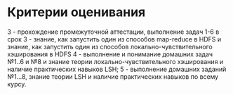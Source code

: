 # Критерии оценивания

3 - прохождение промежуточной аттестации, выполнение задач 1-6 в срок
3 - знание, как запустить один из способов map-reduce в HDFS и знание, как запустить один из способов локально-чувствительного хэширования в HDFS
4 - выполнение и понимание домашних задач №1..6 и №8 и знание теории локально-чувствительного хэширования и наличие практических навыков LSH;
5 - выполнение домашних заданий №1...8, знание теории LSH и наличие практических навыков по всему курсу.
